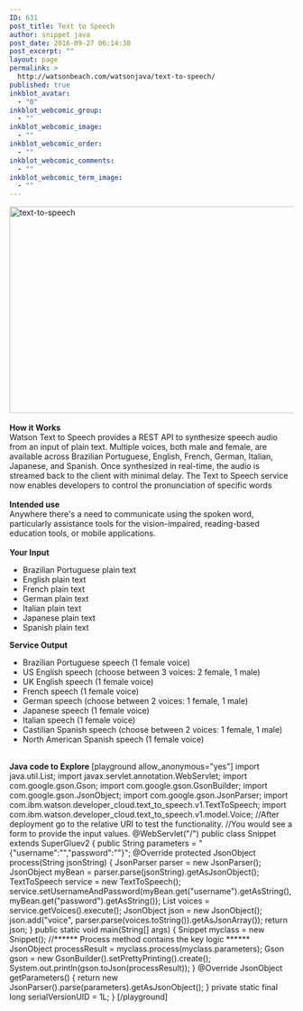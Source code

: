 ```yaml
---
ID: 631
post_title: Text to Speech
author: snippet java
post_date: 2016-09-27 06:14:30
post_excerpt: ""
layout: page
permalink: >
  http://watsonbeach.com/watsonjava/text-to-speech/
published: true
inkblot_avatar:
  - "0"
inkblot_webcomic_group:
  - ""
inkblot_webcomic_image:
  - ""
inkblot_webcomic_order:
  - ""
inkblot_webcomic_comments:
  - ""
inkblot_webcomic_term_image:
  - ""
---
```

<img src="http://bluecloudnews.com/wp-content/uploads/2016/09/Text-to-speech.jpg" alt="text-to-speech" width="1047" height="366" class="alignnone size-full wp-image-526" /> </br></br> **How it Works** </br> Watson Text to Speech provides a REST API to synthesize speech audio from an input of plain text. Multiple voices, both male and female, are available across Brazilian Portuguese, English, French, German, Italian, Japanese, and Spanish. Once synthesized in real-time, the audio is streamed back to the client with minimal delay. The Text to Speech service now enables developers to control the pronunciation of specific words </br></br> **Intended use** </br> Anywhere there's a need to communicate using the spoken word, particularly assistance tools for the vision-impaired, reading-based education tools, or mobile applications. </br></br> **Your Input** </br> 
*   Brazilian Portuguese plain text
*   English plain text
*   French plain text
*   German plain text
*   Italian plain text
*   Japanese plain text
*   Spanish plain text</br> 

**Service Output** </br> 
*   Brazilian Portuguese speech (1 female voice)
*   US English speech (choose between 3 voices: 2 female, 1 male)
*   UK English speech (1 female voice)
*   French speech (1 female voice)
*   German speech (choose between 2 voices: 1 female, 1 male)
*   Japanese speech (1 female voice)
*   Italian speech (1 female voice)
*   Castilian Spanish speech (choose between 2 voices: 1 female, 1 male)
*   North American Spanish speech (1 female voice)</br></br> 

**Java code to Explore** [playground allow_anonymous="yes"] import java.util.List; import javax.servlet.annotation.WebServlet; import com.google.gson.Gson; import com.google.gson.GsonBuilder; import com.google.gson.JsonObject; import com.google.gson.JsonParser; import com.ibm.watson.developer_cloud.text_to_speech.v1.TextToSpeech; import com.ibm.watson.developer_cloud.text_to_speech.v1.model.Voice; //After deployment go to the relative URI to test the functionality. //You would see a form to provide the input values. @WebServlet("/") public class Snippet extends SuperGluev2 { public String parameters = "{\"username\":\"\",\"password\":\"\"}"; @Override protected JsonObject process(String jsonString) { JsonParser parser = new JsonParser(); JsonObject myBean = parser.parse(jsonString).getAsJsonObject(); TextToSpeech service = new TextToSpeech(); service.setUsernameAndPassword(myBean.get("username").getAsString(), myBean.get("password").getAsString()); List<Voice> voices = service.getVoices().execute(); JsonObject json = new JsonObject(); json.add("voice", parser.parse(voices.toString()).getAsJsonArray()); return json; } public static void main(String[] args) { Snippet myclass = new Snippet(); //****** Process method contains the key logic ****** JsonObject processResult = myclass.process(myclass.parameters); Gson gson = new GsonBuilder().setPrettyPrinting().create(); System.out.println(gson.toJson(processResult)); } @Override JsonObject getParameters() { return new JsonParser().parse(parameters).getAsJsonObject(); } private static final long serialVersionUID = 1L; } [/playground]